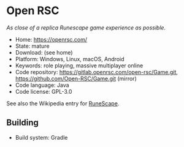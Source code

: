 # Open RSC

_As close of a replica Runescape game experience as possible._

- Home: https://openrsc.com/
- State: mature 
- Download: (see home)
- Platform: Windows, Linux, macOS, Android
- Keywords: role playing, massive multiplayer online
- Code repository: https://gitlab.openrsc.com/open-rsc/Game.git, https://github.com/Open-RSC/Game.git (mirror)
- Code language: Java
- Code license: GPL-3.0

See also the Wikipedia entry for [RuneScape](https://en.wikipedia.org/wiki/RuneScape).

## Building

- Build system: Gradle
